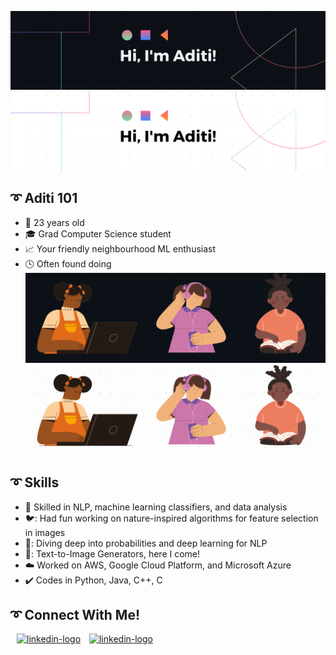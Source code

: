 ![Hi, I'm Aditi!](https://github.com/g-aditi/g-aditi/blob/main/assets/name-banner-dark.png#gh-dark-mode-only)
![Hi, I'm Aditi!](https://github.com/g-aditi/g-aditi/blob/main/assets/name-banner-light.png#gh-light-mode-only)
## :curly_loop: Aditi 101
- :calendar: 23 years old
- :mortar_board: Grad Computer Science student
- :chart_with_upwards_trend: Your friendly neighbourhood ML enthusiast
- :clock4: Often found doing
![](https://github.com/g-aditi/g-aditi/blob/main/assets/hobbies-banner-dark.gif#gh-dark-mode-only)
![](https://github.com/g-aditi/g-aditi/blob/main/assets/hobbies-banner-light.gif#gh-light-mode-only)

## :curly_loop: Skills
- :notebook_with_decorative_cover: Skilled in NLP, machine learning classifiers, and data analysis
- 🐦: Had fun working on nature-inspired algorithms for feature selection in images
- 🤖: Diving deep into probabilities and deep learning for NLP
- 🎨: Text-to-Image Generators, here I come!
- :cloud: Worked on AWS, Google Cloud Platform, and Microsoft Azure
- :heavy_check_mark: Codes in Python, Java, C++, C

## :curly_loop: Connect With Me!
[<img src="https://pngmind.com/wp-content/uploads/2019/08/Linkedin-Logo-Png-Transparent-Background.png" alt="linkedin-logo" width="50px" height="50px" hspace="10px">](https://linkedin.com/aditi-g-)
[<img src="https://www.freeiconspng.com/uploads/email-icon--circle-iconset--martz90-8.png" alt="linkedin-logo" width="50px">](https://mail.google.com/mail/?view=cm&fs=1&tf=1&to=aditi.ganapathi.2000@gmail.com)
